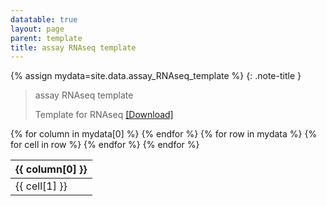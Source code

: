```yaml
---
datatable: true
layout: page
parent: template
title: assay RNAseq template
---
```


{% assign mydata=site.data.assay_RNAseq_template %} 
{: .note-title } 
>assay RNAseq template
>
>Template for RNAseq [[Download]](https://github.com/eliteportal/data-models/raw/refs/heads/main/elite-data/manifest-templates/EL_template_AssayRNAseqTemplate.xlsx)
<table id="myTable" class="display" style="width:100%">
    <thead>
    {% for column in mydata[0] %}
        <th>{{ column[0] }}</th>
    {% endfor %}
    </thead>
    <tbody>
    {% for row in mydata %}
        <tr>
        {% for cell in row %}
            <td>{{ cell[1] }}</td>
        {% endfor %}
        </tr>
    {% endfor %}
    </tbody>
</table>

<script type="text/javascript">
  var pages = [];
  $('#myTable').DataTable({
    responsive: {
        details: {
            display: $.fn.dataTable.Responsive.display.modal( {
                header: function ( row ) {
                    var data = row.data();
                    return 'Details for '+data[0]+' ';
                }
            } ),
            renderer: $.fn.dataTable.Responsive.renderer.tableAll({
                tableClass: "table"
            })
        }
    },
   "deferRender": true,
   "columnDefs": [
      {
         targets: 0,
         render : function(data, type, row, meta){
            if(type === 'display' & $.inArray( data, pages) != -1){
               return $('<a>')
                  .attr('href',row[7]+'/'+data)
                  .text(data)
                  .wrap('<div></div>')
                  .parent()
                  .html();}
             else {
               return data;
            }
         }
      },
      {
        targets: [6,7],
          render : function(data, type, row, meta){
         if(type === 'display' & data != 'Sage Bionetworks'){
            return $('<a>')
               .attr('href', data)
               .text(data)
               .wrap('<div></div>')
               .parent()
               .html();}
         if(type === 'display' & data == 'Sage Bionetworks'){
             return $('<a>')
                .attr('href', 'https://sagebionetworks.org/')
                .text(data)
                .wrap('<div></div>')
                .parent()
                .html();

         } else {
            return data;
         }
      }
   }
   ]
});
</script>